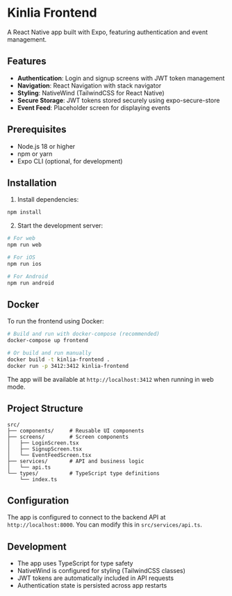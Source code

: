 # Kinlia Frontend

A React Native app built with Expo, featuring authentication and event management.

## Features

- **Authentication**: Login and signup screens with JWT token management
- **Navigation**: React Navigation with stack navigator
- **Styling**: NativeWind (TailwindCSS for React Native)
- **Secure Storage**: JWT tokens stored securely using expo-secure-store
- **Event Feed**: Placeholder screen for displaying events

## Prerequisites

- Node.js 18 or higher
- npm or yarn
- Expo CLI (optional, for development)

## Installation

1. Install dependencies:
```bash
npm install
```

2. Start the development server:
```bash
# For web
npm run web

# For iOS
npm run ios

# For Android
npm run android
```

## Docker

To run the frontend using Docker:

```bash
# Build and run with docker-compose (recommended)
docker-compose up frontend

# Or build and run manually
docker build -t kinlia-frontend .
docker run -p 3412:3412 kinlia-frontend
```

The app will be available at `http://localhost:3412` when running in web mode.

## Project Structure

```
src/
├── components/     # Reusable UI components
├── screens/        # Screen components
│   ├── LoginScreen.tsx
│   ├── SignupScreen.tsx
│   └── EventFeedScreen.tsx
├── services/       # API and business logic
│   └── api.ts
└── types/          # TypeScript type definitions
    └── index.ts
```

## Configuration

The app is configured to connect to the backend API at `http://localhost:8000`. You can modify this in `src/services/api.ts`.

## Development

- The app uses TypeScript for type safety
- NativeWind is configured for styling (TailwindCSS classes)
- JWT tokens are automatically included in API requests
- Authentication state is persisted across app restarts 